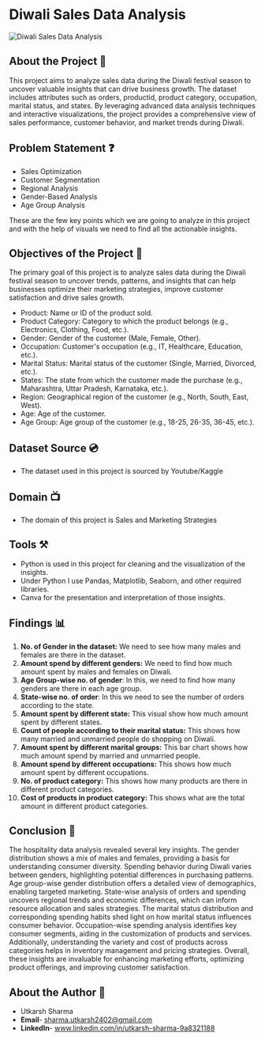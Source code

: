 # Diwali Sales Data Analysis
![Diwali Sales Data Analysis](https://img.freepik.com/premium-vector/diwali-festival-sale-banner-indian-kids-traditional-costume-dancing_218660-757.jpg)

## About the Project 🚀
This project aims to analyze sales data 
during the Diwali festival season to 
uncover valuable insights that can drive 
business growth. The dataset includes 
attributes such as orders, productid, 
product category, occupation, marital 
status, and states. By leveraging 
advanced data analysis techniques and 
interactive visualizations, the project 
provides a comprehensive view of sales 
performance, customer behavior, and 
market trends during Diwali. 

## Problem Statement ❓
- Sales Optimization 
- Customer Segmentation 
- Regional Analysis 
- Gender-Based Analysis 
- Age Group Analysis

These are the few key points which we are going to analyze in this project and with the 
help of visuals we need to find all the actionable insights. 

## Objectives of the Project 🎯
The primary goal of this project is to analyze sales data during the Diwali festival season 
to uncover trends, patterns, and insights that can help businesses optimize their 
marketing strategies, improve customer satisfaction and drive sales growth. 
- Product: Name or ID of the product sold. 
- Product Category: Category to which the product belongs (e.g., Electronics, 
  Clothing, Food, etc.). 
- Gender: Gender of the customer (Male, Female, Other). 
- Occupation: Customer's occupation (e.g., IT, Healthcare, Education, etc.). 
- Marital Status: Marital status of the customer (Single, Married, Divorced, etc.). 
- States: The state from which the customer made the purchase (e.g., 
  Maharashtra, Uttar Pradesh, Karnataka, etc.). 
- Region: Geographical region of the customer (e.g., North, South, East, West). 
- Age: Age of the customer. 
- Age Group: Age group of the customer (e.g., 18-25, 26-35, 36-45, etc.).

## Dataset Source 💿
- The dataset used in this project is sourced by Youtube/Kaggle

## Domain 📺
- The domain of this project is Sales and Marketing Strategies

## Tools ⚒️
- Python is used in this project for cleaning and the visualization of the insights.
- Under Python I use Pandas, Matplotlib, Seaborn, and other required libraries.
- Canva for the presentation and interpretation of those insights.

## Findings 📊
1. **No. of Gender in the dataset:** We need to see how many males and females are 
there in the dataset.
2. **Amount spend by different genders:** We need to find how much amount spent 
by males and females on Diwali.
3. **Age Group-wise no. of gender**: In this, we need to find how many genders are 
there in each age group. 
4. **State-wise no. of order**: In this we need to see the number of orders according 
to the state. 
5. **Amount spent by different state:** This visual show how much amount spent by 
different states. 
6. **Count of people according to their marital status:** This shows how many 
married and unmarried people do shopping on Diwali. 
7. **Amount spent by different marital groups:** This bar chart shows how much 
amount spend by married and unmarried people. 
8. **Amount spend by different occupations:** This shows how much amount spent 
by different occupations. 
9. **No. of product category:** This shows how many products are there in different 
product categories.
10. **Cost of products in product category:** This shows what are the total amount in 
different product categories.

## Conclusion 🚀
The hospitality data analysis revealed several key insights. The gender distribution shows a mix of males and females, providing a basis for understanding consumer diversity. Spending behavior during Diwali varies between genders, highlighting potential differences in purchasing patterns. Age group-wise gender distribution offers a detailed view of demographics, enabling targeted marketing. State-wise analysis of orders and spending uncovers regional trends and economic differences, which can inform resource allocation and sales strategies. The marital status distribution and corresponding spending habits shed light on how marital status influences consumer behavior. Occupation-wise spending analysis identifies key consumer segments, aiding in the customization of products and services. Additionally, understanding the variety and cost of products across categories helps in inventory management and pricing strategies. Overall, these insights are invaluable for enhancing marketing efforts, optimizing product offerings, and improving customer satisfaction.

## About the Author 📃
- Utkarsh Sharma
- **Email**- sharma.utkarsh2402@gmail.com
- **LinkedIn**- www.linkedin.com/in/utkarsh-sharma-9a8321188
